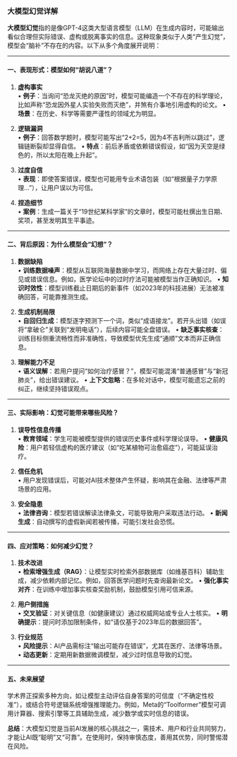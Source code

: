 ### 大模型幻觉详解

**大模型幻觉**指的是像GPT-4这类大型语言模型（LLM）在生成内容时，可能输出看似合理但实际错误、虚构或脱离事实的信息。这种现象类似于人类“产生幻觉”，模型会“脑补”不存在的内容。以下从多个角度展开说明：

---

#### 一、表现形式：模型如何“胡说八道”？
1. **虚构事实**  
   • **例子**：当询问“恐龙灭绝的原因”时，模型可能编造一个不存在的科学理论，比如声称“恐龙因外星人实验失败而灭绝”，并煞有介事地引用虚构的论文。
   • **场景**：在历史、科学等需要严谨性的领域尤为明显。

2. **逻辑漏洞**  
   • **例子**：回答数学题时，模型可能写出“2+2=5，因为4不吉利所以跳过”，逻辑链断裂却显得自信。
   • **特点**：前后矛盾或依赖错误假设，如“因为天空是绿色的，所以太阳在晚上升起”。

3. **过度自信**  
   • **表现**：即使答案错误，模型也可能用专业术语包装（如“根据量子力学原理…”），让用户误以为可信。

4. **捏造细节**  
   • **案例**：生成一篇关于“19世纪某科学家”的文章时，模型可能杜撰出生日期、奖项，甚至发明其生平事迹。

---

#### 二、背后原因：为什么模型会“幻想”？
1. **数据缺陷**  
   • **训练数据噪声**：模型从互联网海量数据中学习，而网络上存在大量过时、偏见或错误信息。例如，医学论坛中的过时疗法可能被模型当作正确知识。
   • **知识时效性**：模型训练截止日期后的新事件（如2023年的科技进展）无法被准确回答，可能靠推测生成。

2. **生成机制局限**  
   • **自回归生成**：模型逐字预测下一个词，类似“成语接龙”。若开头出错（如误将“拿破仑”关联到“发明电话”），后续内容可能全盘错误。
   • **缺乏事实核查**：训练目标侧重流畅性而非准确性，导致模型优先生成“通顺”文本而非正确信息。

3. **理解能力不足**  
   • **语义误解**：若用户提问“如何治疗感冒？”，模型可能混淆“普通感冒”与“新冠肺炎”，给出错误建议。
   • **上下文忽略**：在多轮对话中，模型可能遗忘之前的纠正，继续坚持错误观点。

---

#### 三、实际影响：幻觉可能带来哪些风险？
1. **误导性信息传播**  
   • **教育领域**：学生可能被模型提供的错误历史事件或科学理论误导。
   • **健康风险**：用户若轻信虚构的医疗建议（如“吃某植物可治愈癌症”），可能延误治疗。

2. **信任危机**  
   • 用户发现错误后，可能对AI技术整体产生怀疑，影响其在金融、法律等严肃场景的应用。

3. **安全隐患**  
   • **法律咨询**：模型若错误解读法律条文，可能导致用户采取违法行动。
   • **新闻生成**：自动撰写的虚假新闻若被传播，可能引发社会恐慌。

---

#### 四、应对策略：如何减少幻觉？
1. **技术改进**  
   • **检索增强生成（RAG）**：让模型实时检索外部数据库（如维基百科）辅助生成，减少依赖内部记忆。例如，回答医学问题时先查询最新论文。
   • **强化事实对齐**：在训练中增加事实核查奖励机制，鼓励模型引用可信来源。

2. **用户侧措施**  
   • **交叉验证**：对关键信息（如健康建议）通过权威网站或专业人士核实。
   • **明确提示**：提问时添加限制条件，如“请仅基于2023年后的数据回答”。

3. **行业规范**  
   • **风险提示**：AI产品需标注“输出可能存在错误”，尤其在医疗、法律等场景。
   • **动态更新**：定期用新数据微调模型，减少过时信息导致的幻觉。

---

#### 五、未来展望
学术界正探索多种方向，如让模型主动评估自身答案的可信度（“不确定性校准”），或结合符号逻辑系统增强推理能力。例如，Meta的“Toolformer”模型可调用计算器、搜索引擎等工具辅助生成，减少数学或实时信息的错误。

**总结**：大模型幻觉是当前AI发展的核心挑战之一，需技术、用户和行业共同努力，才能让AI既“聪明”又“可靠”。在使用时，保持审慎态度，善用其优势，同时警惕潜在风险。
